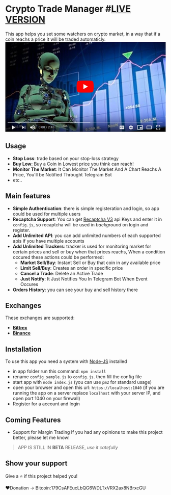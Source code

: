 # Crypto Trade Manager #[LIVE VERSION](https://trader.asiapool.org/register.html)
This app helps you set some watchers on crypto market, in a way that if a coin reachs a price it will be traded automaticly.
[![youtube](https://raw.githubusercontent.com/irhosseinz/Crypto-Trade-Manager/master/html/img/youtube.jpg)](https://www.youtube.com/watch?v=1THmL1ILI4Q)

## Usage
* __Stop Loss__: trade based on your stop-loss strategy 
* __Buy Low__: Buy a Coin in Lowest price you think can reach!
* __Monitor The Market__: It Can Monitor The Market And A Chart Reachs A Price, You'll be Notified Throught Telegram Bot
* etc..

## Main features
* __Simple Authentication__: there is simple registeration and login, so app could be used for multiple users
* __Recaptcha Support__: You can get [Recaptcha V3](https://www.google.com/recaptcha/admin) api Keys and enter it in `config.js`, so recaptcha will be used in _background_ on login and register.
* __Add Unlimited API__: you can add unlimited numbers of each supported apis if you have multiple accounts
* __Add Unlimited Trackers__: tracker is used for monitoring market for certain prices and sell or buy when that prices reachs, When a condition occured these actions could be performed:
	* __Market Sell/Buy__: Instant Sell or Buy that coin in any available price
	* __Limit Sell/Buy__: Creates an order in specific price
	* __Cancel a Trade__: Delete an Active Trade
	* __Just Notify__: It Just Notifies You In Telegram Bot When Event Occures
* __Orders History__: you can see your buy and sell history there

## Exchanges
These exchanges are supported:
* __[Bittrex](https://bittrex.com/)__
* __[Binance](https://www.binance.com/)__

## Installation
To use this app you need a system with [Node-JS](https://nodejs.org/en/download/) installed
* in app folder run this command: `npm install`
* rename `config_sample.js` to `config.js`. then fill the config file
* start app with `node index.js` (you can use `pm2` for standard usage)
* open your browser and open this url: `https://localhost:1040` (if you are running the app on a server replace `localhost` with your server IP, and open port 1040 on your firewall)
* Register for a account and login

## Coming Features
* Support for Margin Trading
If you had any opinions to make this project better, please let me know!
> APP IS STILL IN __BETA__ RELEASE, _use it catefully_

## Show your support
Give a ⭐️ if this project helped you!

❤️Donation -> Bitcoin:179CsAFEucLbQG6WDLTxVRX2ax8NBrxcGU
